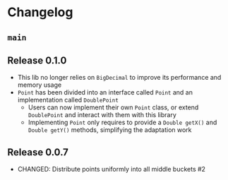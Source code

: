 # Changelog

## `main`

## Release 0.1.0

- This lib no longer relies on `BigDecimal` to improve its performance and memory usage
- `Point` has been divided into an interface called `Point` and an implementation called `DoublePoint`
  - Users can now implement their own `Point` class, or extend `DoublePoint` and interact with them with this library
  - Implementing `Point` only requires to provide a `Double getX()` and `Double getY()` methods, simplifying the
    adaptation work

## Release 0.0.7

- CHANGED: Distribute points uniformly into all middle buckets #2
